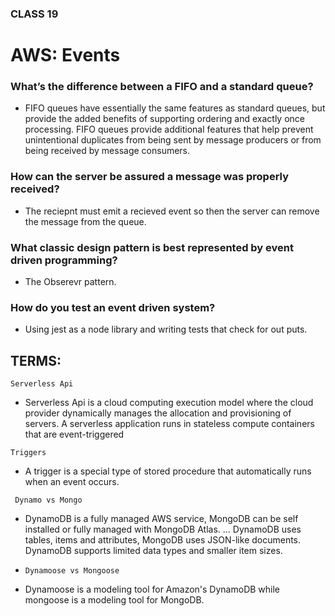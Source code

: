 ### CLASS 19


# AWS: Events



### What’s the difference between a FIFO and a standard queue?

- FIFO queues have essentially the same features as standard queues, but provide the added benefits of supporting ordering and exactly once processing. FIFO queues provide additional features that help prevent unintentional duplicates from being sent by message producers or from being received by message consumers.



### How can the server be assured a message was properly received?

- The reciepnt must emit a recieved event so then the server can remove the message from the queue.



### What classic design pattern is best represented by event driven programming?

- The Obserevr pattern.


### How do you test an event driven system?

- Using jest as a node library and writing tests that check for out puts.


## TERMS:


``` Serverless Api ```

- Serverless Api is a cloud computing execution model where the cloud provider dynamically manages the allocation and provisioning of servers. A serverless application runs in stateless compute containers that are event-triggered



``` Triggers ```

- A trigger is a special type of stored procedure that automatically runs when an event occurs. 

```  Dynamo vs Mongo  ```

- DynamoDB is a fully managed AWS service, MongoDB can be self installed or fully managed with MongoDB Atlas. ... DynamoDB uses tables, items and attributes, MongoDB uses JSON-like documents. DynamoDB supports limited data types and smaller item sizes.


- ``` Dynamoose vs Mongoose ```

- Dynamoose is a modeling tool for Amazon's DynamoDB while mongoose is a modeling tool for MongoDB.
